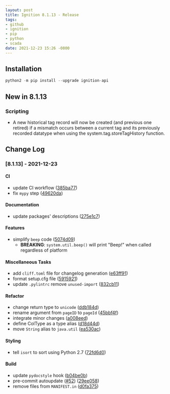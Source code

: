 ```yaml
---
layout: post
title: Ignition 8.1.13 - Release
tags:
- github
- ignition
- pip
- python
- scada
date: 2021-12-23 15:26 -0800
---
```

## Installation

```python
python2 -m pip install --upgrade ignition-api
```

## New in 8.1.13

### Scripting

- A new historical tag record will now be created (and previous one retired) if a mismatch occurs between a current tag and its previously recorded datatype when using the system.tag.storeTagHistory function.

## Change Log

### [8.1.13] - 2021-12-23

#### CI

- update CI workflow ([385ba77](https://github.com/cesarcoatl/Ignition/commit/385ba776d5aeef99afde2aaae0ca48af080d1c1f))
- fix `mypy` step ([49620da](https://github.com/cesarcoatl/Ignition/commit/49620da52802a9bd70db4c6da3d61624741b771a))

#### Documentation

- update packages' descriptions ([275e1c7](https://github.com/cesarcoatl/Ignition/commit/275e1c7f82ae4395bc3e063d2808530adcdf2f8b))

#### Features

- simplify `beep` code ([5074d09](https://github.com/cesarcoatl/Ignition/commit/5074d09498e2eb6b45d553f435a8145da5c9686d))
  - **BREAKING**: `system.util.beep()` will print "Beep!" when called
regardless of platform

#### Miscellaneous Tasks

- add `cliff.toml` file for changelog generation ([e63ff91](https://github.com/cesarcoatl/Ignition/commit/e63ff91ef1617c8b4c6d5a64a01d2e5f276647f4))
- format setup.cfg file ([5915921](https://github.com/cesarcoatl/Ignition/commit/5915921282302c40ffbea5ad20b8213530591b8f))
- update `.pylintrc` remove `unused-import` ([832cb11](https://github.com/cesarcoatl/Ignition/commit/832cb1131a22b237c6311be7a2f8e8116fcd64b2))

#### Refactor

- change return type to `unicode` ([ddb184d](https://github.com/cesarcoatl/Ignition/commit/ddb184dfc0edabb937c399a85cf64146c6a75380))
- rename argument from `pageID` to `pageId` ([45bbf4f](https://github.com/cesarcoatl/Ignition/commit/45bbf4f7704e814f3a3d326f671c9538dba17ada))
- integrate minor changes ([a008eed](https://github.com/cesarcoatl/Ignition/commit/a008eed420bf112fd2bdc2876cf61f4315340362))
- define ColType as a type alias ([d18d44d](https://github.com/cesarcoatl/Ignition/commit/d18d44dd40acd985cf3c22ec1d04ff435722a185))
- move `String` alias to `java.util` ([ea530ac](https://github.com/cesarcoatl/Ignition/commit/ea530ac1918b3e1e0204793ce1b607646c8c4c89))

#### Styling

- tell `isort` to sort using Python 2.7 ([72fd6d0](https://github.com/cesarcoatl/Ignition/commit/72fd6d060c26dd82b3492983f2e0ac63f8e42d40))

#### Build

- update `pydocstyle` hook ([b04be0b](https://github.com/cesarcoatl/Ignition/commit/b04be0b7e87834ec0c94f1ec96abcab1b9e82ff4))
- pre-commit autoupdate ([#52](https://github.com/cesarcoatl/Ignition/pull/52)) ([29ee058](https://github.com/cesarcoatl/Ignition/commit/29ee058ad3f011633f64c54ad71bcf0794d57ea4))
- remove files from `MANIFEST.in` ([d0fa375](https://github.com/cesarcoatl/Ignition/commit/d0fa3755815b7f224b3268b00ee4776be07ff517))
